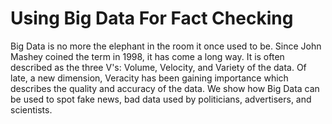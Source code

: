 # Using Big Data For Fact Checking

Big Data is no more the elephant in the room it once used to be. Since John Mashey coined the term in 1998, it has come a long way. It is often described as the three V's: Volume, Velocity, and Variety of the data. Of late, a new dimension, Veracity has been gaining importance which describes the quality and accuracy of the data. We show how Big Data can be used to spot fake news, bad data used by politicians, advertisers, and scientists.
